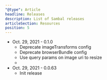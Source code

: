 ```yaml
---
"@type": Article
headline: Releases
description: List of Sambal releases
articleSection: Resources
position: 5
---
```


* Oct. 29, 2021 - 0.1.0
  * Deprecate imageTransforms config
  * Deprecate browserBundle config
  * Use query params on image uri to resize
  * 
* Oct. 29, 2021 - 0.0.63
  * Init release



